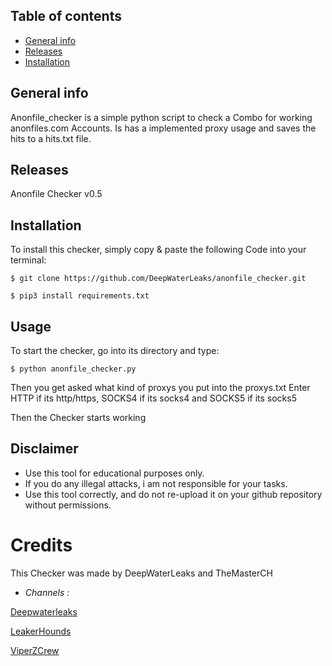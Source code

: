 



## Table of contents
* [General info](#general-info)
* [Releases](#releases)
* [Installation](#installation)



## General info
Anonfile_checker is a simple python script to check a Combo for working anonfiles.com Accounts.
Is has a implemented proxy usage and saves the hits to a hits.txt file.


	
## Releases
Anonfile Checker v0.5
	
## Installation
To install this checker, simply copy & paste the following Code into your terminal:

```
$ git clone https://github.com/DeepWaterLeaks/anonfile_checker.git

$ pip3 install requirements.txt
```

## Usage
To start the checker, go into its directory and type:
```
$ python anonfile_checker.py
```

Then you get asked what kind of proxys you put into the proxys.txt
Enter HTTP if its http/https, SOCKS4 if its socks4 and SOCKS5 if its socks5

Then the Checker starts working


## Disclaimer
  * Use this tool for educational purposes only.
  * If you do any illegal attacks, i am not responsible for your tasks.
  * Use this tool correctly, and do not re-upload it on your github repository without permissions.


# Credits
This Checker was made by DeepWaterLeaks and TheMasterCH
* _Channels :_ 

[Deepwaterleaks](https://t.me/deepwaterleaks2)

[LeakerHounds](https://t.me/LeakerHounds)

[ViperZCrew](https://t.me/ViperZCrew)
         





